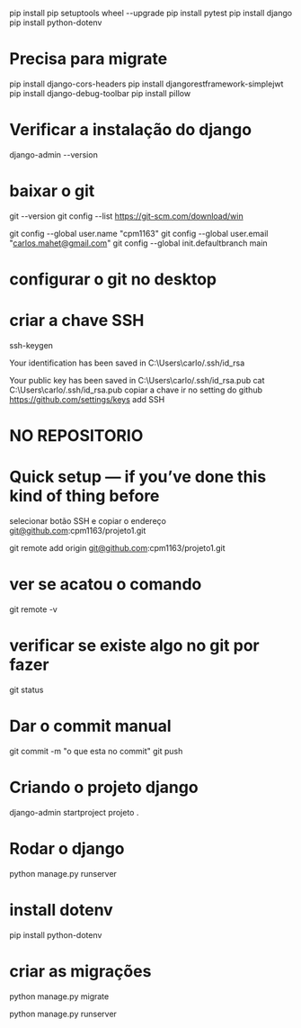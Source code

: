 pip install pip setuptools wheel --upgrade
pip install pytest
pip install django
pip install python-dotenv

# Precisa para migrate
pip install django-cors-headers
pip install djangorestframework-simplejwt
pip install django-debug-toolbar
pip install pillow

# Verificar a instalação do django
django-admin --version


# baixar o git
git --version
git config --list
https://git-scm.com/download/win


git config --global user.name "cpm1163"
git config --global user.email "carlos.mahet@gmail.com"
git config --global init.defaultbranch main
# configurar o git no desktop


# criar a chave SSH
ssh-keygen

Your identification has been saved in C:\Users\carlo/.ssh/id_rsa

Your public key has been saved in C:\Users\carlo/.ssh/id_rsa.pub
cat C:\Users\carlo/.ssh/id_rsa.pub
copiar a chave
ir no setting do github
https://github.com/settings/keys
add SSH

# NO REPOSITORIO
# Quick setup — if you’ve done this kind of thing before
selecionar botão SSH e copiar o endereço
git@github.com:cpm1163/projeto1.git



git remote add origin git@github.com:cpm1163/projeto1.git

# ver se acatou o comando
git remote -v

# verificar se existe algo no git por fazer
git status 

# Dar o commit manual
git commit -m "o que esta no commit"
git push

# Criando o projeto django
django-admin startproject projeto .

# Rodar o django
python manage.py runserver

# install dotenv
pip install python-dotenv

# criar as migrações
python manage.py migrate

python manage.py runserver
